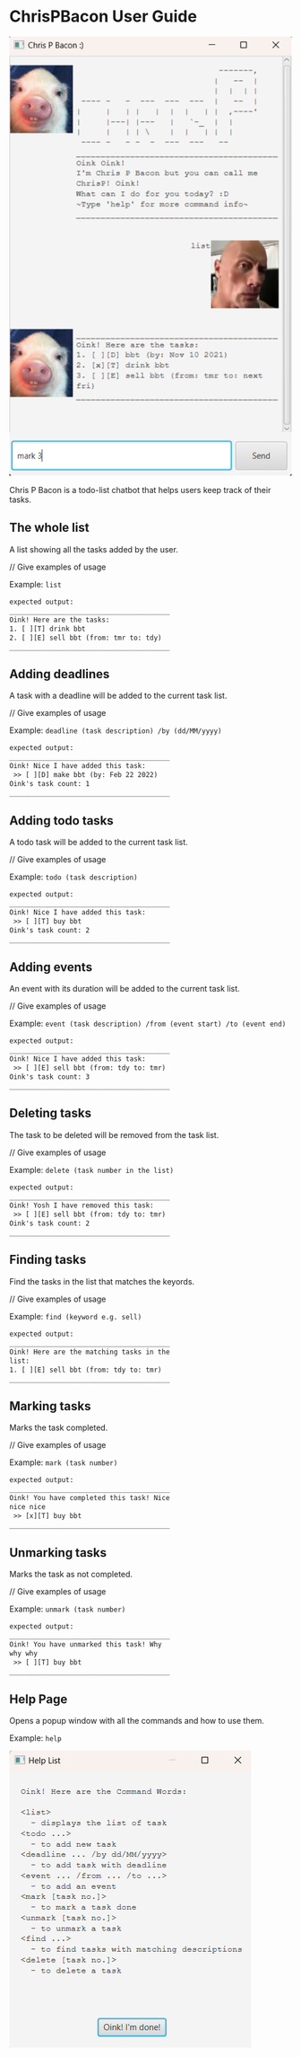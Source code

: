 # ChrisPBacon User Guide

![Product screenshot](https://github.com/agreatdayy/ip/blob/master/docs/Ui.png)

Chris P Bacon is a todo-list chatbot that helps users keep track of their tasks.

## The whole list

A list showing all the tasks added by the user.

// Give examples of usage

Example: `list`
```
expected output:
________________________________________
Oink! Here are the tasks:
1. [ ][T] drink bbt
2. [ ][E] sell bbt (from: tmr to: tdy)
________________________________________
```

## Adding deadlines

A task with a deadline will be added to the current task list.

// Give examples of usage

Example: `deadline (task description) /by (dd/MM/yyyy)`
```
expected output:
________________________________________
Oink! Nice I have added this task:
 >> [ ][D] make bbt (by: Feb 22 2022)
Oink's task count: 1
________________________________________
```

## Adding todo tasks

A todo task will be added to the current task list.

// Give examples of usage

Example: `todo (task description)`
```
expected output:
________________________________________
Oink! Nice I have added this task:
 >> [ ][T] buy bbt
Oink's task count: 2
________________________________________
```


## Adding events

An event with its duration will be added to the current task list.

// Give examples of usage

Example: `event (task description) /from (event start) /to (event end)`
```
expected output:
________________________________________
Oink! Nice I have added this task:
 >> [ ][E] sell bbt (from: tdy to: tmr)
Oink's task count: 3
________________________________________
```

## Deleting tasks

The task to be deleted will be removed from the task list.

// Give examples of usage

Example: `delete (task number in the list)`
```
expected output:
________________________________________
Oink! Yosh I have removed this task:
 >> [ ][E] sell bbt (from: tdy to: tmr)
Oink's task count: 2
________________________________________
```

## Finding tasks

Find the tasks in the list that matches the keyords.

// Give examples of usage

Example: `find (keyword e.g. sell)`
```
expected output:
________________________________________
Oink! Here are the matching tasks in the
list:
1. [ ][E] sell bbt (from: tdy to: tmr)
________________________________________
```

## Marking tasks

Marks the task completed.

// Give examples of usage

Example: `mark (task number)`
```
expected output:
________________________________________
Oink! You have completed this task! Nice
nice nice
 >> [x][T] buy bbt
________________________________________
```

## Unmarking tasks

Marks the task as not completed.

// Give examples of usage

Example: `unmark (task number)`
```
expected output:
________________________________________
Oink! You have unmarked this task! Why
why why
 >> [ ][T] buy bbt
________________________________________
```

## Help Page

Opens a popup window with all the commands and how to use them.

Example: `help`

![Help Page](https://github.com/agreatdayy/ip/blob/master/docs/HelpPage.png)
